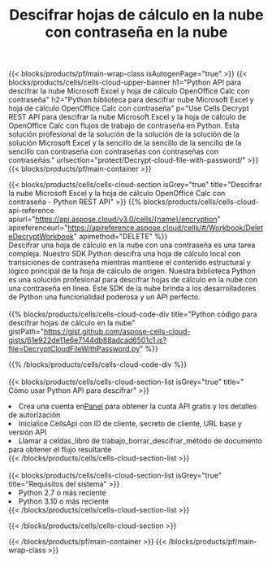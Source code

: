 ﻿---
title:  Descifrar hojas de cálculo en la nube con contraseña en la nube
description:  API y SDK en la nube para Microsoft Excel y OpenOffice Calc descifrar con contraseña en archivos en la nube. Descifrar hojas de cálculo en la nube por Cells Cloud API. SDK admite tipos de lenguajes de desarrollo. Incluyen Android, C#, Go, Java, NodeJS, Perl, PHP, Python, Ruby y Swift.
url: /es/python/protect/decrypt-cloud-file-with-password/
---
{{< blocks/products/pf/main-wrap-class isAutogenPage="true" >}}
{{< blocks/products/cells/cells-cloud-upper-banner h1="Python API para descifrar la nube Microsoft Excel y hoja de cálculo OpenOffice Calc con contraseña" h2="Python biblioteca para descifrar nube Microsoft Excel y hoja de cálculo OpenOffice Calc con contraseña" p="Use Cells Decrypt REST API para descifrar la nube Microsoft Excel y la hoja de cálculo de OpenOffice Calc con flujos de trabajo de contraseña en Python. Esta solución profesional de la solución de la solución de la solución de la solución Microsoft Excel y la sencillo de la sencillo de la sencillo de la sencillo con contraseña con contraseñas con contraseñas con contraseñas." urlsection="protect/Decrypt-cloud-file-with-password/" >}}
{{< blocks/products/pf/main-container >}}

{{< blocks/products/cells/cells-cloud-section isGrey="true" title="Descifrar la nube Microsoft Excel y la hoja de cálculo OpenOffice Calc con contraseña - Python REST API" >}}
{{% blocks/products/cells/cells-cloud-api-reference apiurl="https://api.aspose.cloud/v3.0/cells/{name}/encryption" apireferenceurl="https://apireference.aspose.cloud/cells/#/Workbook/DeleteDecryptWorkbook" apimethod="DELETE" %}}
<br/>
Descifrar una hoja de cálculo en la nube con una contraseña es una tarea compleja. Nuestro SDK Python descifra una hoja de cálculo local con transiciones de contraseña mientras mantiene el contenido estructural y lógico principal de la hoja de cálculo de origen. Nuestra biblioteca Python es una solución profesional para descifrar hojas de cálculo en la nube con una contraseña en línea. Este SDK de la nube brinda a los desarrolladores de Python una funcionalidad poderosa y un API perfecto.
<br/>
<br/>
{{% blocks/products/cells/cells-cloud-code-div title="Python código para descifrar hojas de cálculo en la nube" gistPath="https://gist.github.com/aspose-cells-cloud-gists/61e922de11e6e7144db88adcad6501c1.js?file=DecryptCloudFileWithPassword.py" %}}
  
{{% /blocks/products/cells/cells-cloud-code-div %}}
<br/>
<br/>
{{< blocks/products/cells/cells-cloud-section-list isGrey="true" title=" Cómo usar Python API para descifrar" >}}
<li> Crea una cuenta en<a href="https://dashboard.aspose.cloud/">Panel</a> para obtener la cuota API gratis y los detalles de autorización</li>
<li>Inicialice CellsApi con ID de cliente, secreto de cliente, URL base y versión API</li>
<li>Llamar a celdas_libro de trabajo_borrar_descifrar_método de documento para obtener el flujo resultante</li>
{{< /blocks/products/cells/cells-cloud-section-list >}}
<br/>
<br/>
{{< blocks/products/cells/cells-cloud-section-list isGrey="true" title="Requisitos del sistema" >}}
<li>Python 2.7 o más reciente</li>
<li>Python 3.10 o más reciente</li>
{{< /blocks/products/cells/cells-cloud-section-list >}}

{{< /blocks/products/cells/cells-cloud-section >}}

{{< /blocks/products/pf/main-container >}}
{{< /blocks/products/pf/main-wrap-class >}}
